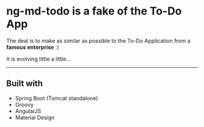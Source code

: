 # ng-md-todo is a fake of the To-Do App
The deal is to make as similar as possible to the To-Do Application from a **famous enterprise** :)

It is evolving little a little...

---

## Built with
- Spring Boot (Tomcat standalone)
- Groovy
- AngularJS
- Material Design
